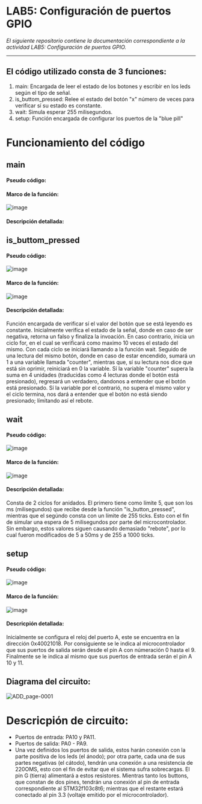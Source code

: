 # LAB5: Configuración de puertos GPIO

*El siguiente repositorio contiene la documentación correspondiente a la actividad LAB5: Configuración de puertos GPIO.*

---

## El código utilizado consta de 3 funciones:
1) main: Encargada de leer el estado de los botones y escribir en los leds según el tipo de señal.
2) is_buttom_pressed: Relee el estado del botón "x" número de veces para verificar sí su estado es constante.
3) wait: Simula esperar 255 milisegundos. 
4) setup: Función encargada de configurar los puertos de la "blue pill"

# Funcionamiento del código

## main
#### Pseudo código:

#### Marco de la función:
![image](https://github.com/DamianRPG/Lab5/assets/126529855/7812255d-bf72-4a7f-9182-3cdcd0b870a9)

#### Descripción detallada:

## is_buttom_pressed
#### Pseudo código:
![image](https://github.com/DamianRPG/Lab5/assets/126529855/fb5cb752-e150-488d-bb4e-6edd6538a86a)

#### Marco de la función:
![image](https://github.com/DamianRPG/Lab5/assets/126529855/7c4147e0-021f-45b6-8f03-765ce838e5b2)

#### Descripción detallada:
Función encargada de verificar sí el valor del botón que se está leyendo es constante.
Inicialmente verifica el estado de la señal, donde en caso de ser negativa, retorna un falso y finaliza la invoación.
En caso contrario, inicia un ciclo for, en el cual se verificará como maximo 10 veces el estado del mismo. Con cada ciclo se iniciará llamando a la función wait. Seguido de una lectura del mismo botón, donde en caso de estar encendido, sumará un 1 a una variable llamada "counter", mientras que, sí su lectura nos dice que está sin oprimir, reiniciará en 0 la variable.
Sí la variable "counter" supera la suma en 4 unidades (traducidas como 4 lecturas donde el botón está presionado), regresará un verdadero, dandonos a entender que el botón está presionado.
Sí la variable por el contrarió, no supera el mismo valor y el ciclo termina, nos dará a entender que el botón no está siendo presionado; límitando así el rebote.

## wait
#### Pseudo código:
![image](https://github.com/DamianRPG/Lab5/assets/126529855/f5021e2f-b78c-43c2-b56f-8363b91157c7)

#### Marco de la función:
![image](https://github.com/DamianRPG/Lab5/assets/126529855/c2fbd1c3-83cc-4899-a01c-100b4d61f14d)

#### Descripción detallada:
Consta de 2 ciclos for anidados. El primero tiene como límite 5, que son los ms (milisegundos) que recibe desde la función "is_button_pressed", mientras que el segúndo consta con un límite de 255 ticks. Esto con el fin de simular una espera de 5 milisegundos por parte del microcontrolador. Sin embargo, estos valores siguen causando demasiado "rebote", por lo cual fueron modificados de 5 a 50ms y de 255 a 1000 ticks. 

## setup
#### Pseudo código:
![image](https://github.com/DamianRPG/Lab5/assets/126529855/7b23c2e4-73ba-43f6-9811-1a93f2bbf809)

#### Marco de la función:
![image](https://github.com/DamianRPG/Lab5/assets/126529855/f88f4771-dab3-4388-a2ba-517e43487a96)

#### Descricpión detallada:
Inicialmente se configura el reloj del puerto A, este se encuentra en la dirección 0x40021018.
Por consiguiente se le indica al microcontrolador que sus puertos de salida serán desde el pin A con númeración 0 hasta el 9.
Finalmente se le indica al mismo que sus puertos de entrada serán el pin A 10 y 11.

## Diagrama del circuito:
![ADD_page-0001](https://github.com/DamianRPG/Lab5/assets/126529855/9685ae01-5383-47ab-bb22-805555e3bf0d)

# Descricpión de circuito:
- Puertos de entrada: PA10 y PA11.
- Puertos de salida: PA0 - PA9.
- Una vez definidos los puertos de salida, estos harán conexión con la parte positiva de los leds (el ánodo); por otra parte, cada una de sus partes negativas (el cátodo), tendrán una conexión a una resistencia de 220OMS, esto con el fin de evitar que el sistema sufra sobrecargas. El pin G (tierra) alimentará a estos resistores.
Mientras tanto los buttons, que constan de dos pines, tendrán una conexión al pin de entrada correspondiente al STM32f103c8t6; mientras que el restante estará conectado al pin 3.3 (voltaje emitido por el microcontrolador).





